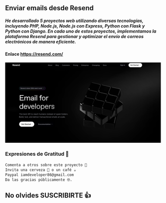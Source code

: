 ## Enviar emails desde Resend

##### He desarrollado 5 proyectos web utilizando diversas tecnologías, incluyendo PHP, Node.js, Node.js con Express, Python con Flask y Python con Django. En cada uno de estos proyectos, implementamos la plataforma Resend para gestionar y optimizar el envío de correos electrónicos de manera eficiente.

#### Enlace https://resend.com/

![](https://raw.githubusercontent.com/urian121/imagenes-proyectos-github/master/web-resend-envio-de-emails.png)

### Expresiones de Gratitud 🎁

    Comenta a otros sobre este proyecto 📢
    Invita una cerveza 🍺 o un café ☕
    Paypal iamdeveloper86@gmail.com
    Da las gracias públicamente 🤓.

## No olvides SUSCRIBIRTE 👍
